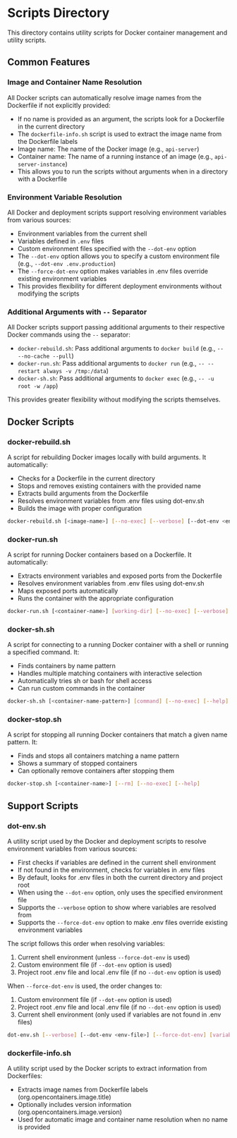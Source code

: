 # Scripts Directory

This directory contains utility scripts for Docker container management and utility scripts.

## Common Features

### Image and Container Name Resolution

All Docker scripts can automatically resolve image names from the Dockerfile if not explicitly provided:
- If no name is provided as an argument, the scripts look for a Dockerfile in the current directory
- The `dockerfile-info.sh` script is used to extract the image name from the Dockerfile labels
- Image name: The name of the Docker image (e.g., `api-server`)
- Container name: The name of a running instance of an image (e.g., `api-server-instance`)
- This allows you to run the scripts without arguments when in a directory with a Dockerfile

### Environment Variable Resolution

All Docker and deployment scripts support resolving environment variables from various sources:
- Environment variables from the current shell
- Variables defined in `.env` files
- Custom environment files specified with the `--dot-env` option
- The `--dot-env` option allows you to specify a custom environment file (e.g., `--dot-env .env.production`)
- The `--force-dot-env` option makes variables in .env files override existing environment variables
- This provides flexibility for different deployment environments without modifying the scripts

### Additional Arguments with `--` Separator

All Docker scripts support passing additional arguments to their respective Docker commands using the `--` separator:
- `docker-rebuild.sh`: Pass additional arguments to `docker build` (e.g., `-- --no-cache --pull`)
- `docker-run.sh`: Pass additional arguments to `docker run` (e.g., `-- --restart always -v /tmp:/data`)
- `docker-sh.sh`: Pass additional arguments to `docker exec` (e.g., `-- -u root -w /app`)

This provides greater flexibility without modifying the scripts themselves.

## Docker Scripts

### docker-rebuild.sh

A script for rebuilding Docker images locally with build arguments. It automatically:
- Checks for a Dockerfile in the current directory
- Stops and removes existing containers with the provided name
- Extracts build arguments from the Dockerfile
- Resolves environment variables from .env files using dot-env.sh
- Builds the image with proper configuration

```bash
docker-rebuild.sh [<image-name>] [--no-exec] [--verbose] [--dot-env <env-file>] [--force-dot-env] [--help] [-- <docker-build-args>]
```

### docker-run.sh

A script for running Docker containers based on a Dockerfile. It automatically:
- Extracts environment variables and exposed ports from the Dockerfile
- Resolves environment variables from .env files using dot-env.sh
- Maps exposed ports automatically
- Runs the container with the appropriate configuration

```bash
docker-run.sh [<container-name>] [working-dir] [--no-exec] [--verbose] [--dot-env <env-file>] [--force-dot-env] [--help] [-- <docker-run-args>]
```

### docker-sh.sh

A script for connecting to a running Docker container with a shell or running a specified command. It:
- Finds containers by name pattern
- Handles multiple matching containers with interactive selection
- Automatically tries sh or bash for shell access
- Can run custom commands in the container

```bash
docker-sh.sh [<container-name-pattern>] [command] [--no-exec] [--help] [-- <docker-exec-args>]
```

### docker-stop.sh

A script for stopping all running Docker containers that match a given name pattern. It:
- Finds and stops all containers matching a name pattern
- Shows a summary of stopped containers
- Can optionally remove containers after stopping them

```bash
docker-stop.sh [<container-name>] [--rm] [--no-exec] [--help]
```

## Support Scripts

### dot-env.sh

A utility script used by the Docker and deployment scripts to resolve environment variables from various sources:
- First checks if variables are defined in the current shell environment
- If not found in the environment, checks for variables in .env files
- By default, looks for .env files in both the current directory and project root
- When using the `--dot-env` option, only uses the specified environment file
- Supports the `--verbose` option to show where variables are resolved from
- Supports the `--force-dot-env` option to make .env files override existing environment variables

The script follows this order when resolving variables:
1. Current shell environment (unless `--force-dot-env` is used)
2. Custom environment file (if `--dot-env` option is used)
3. Project root .env file and local .env file (if no `--dot-env` option is used)

When `--force-dot-env` is used, the order changes to:
1. Custom environment file (if `--dot-env` option is used)
2. Project root .env file and local .env file (if no `--dot-env` option is used)
3. Current shell environment (only used if variables are not found in .env files)

```bash
dot-env.sh [--verbose] [--dot-env <env-file>] [--force-dot-env] [variable1] [variable2] ...
```

### dockerfile-info.sh

A utility script used by the Docker scripts to extract information from Dockerfiles:
- Extracts image names from Dockerfile labels (org.opencontainers.image.title)
- Optionally includes version information (org.opencontainers.image.version)
- Used for automatic image and container name resolution when no name is provided
